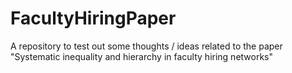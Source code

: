 # FacultyHiringPaper
A repository to test out some thoughts / ideas related to the paper "Systematic inequality and hierarchy in faculty hiring networks"
